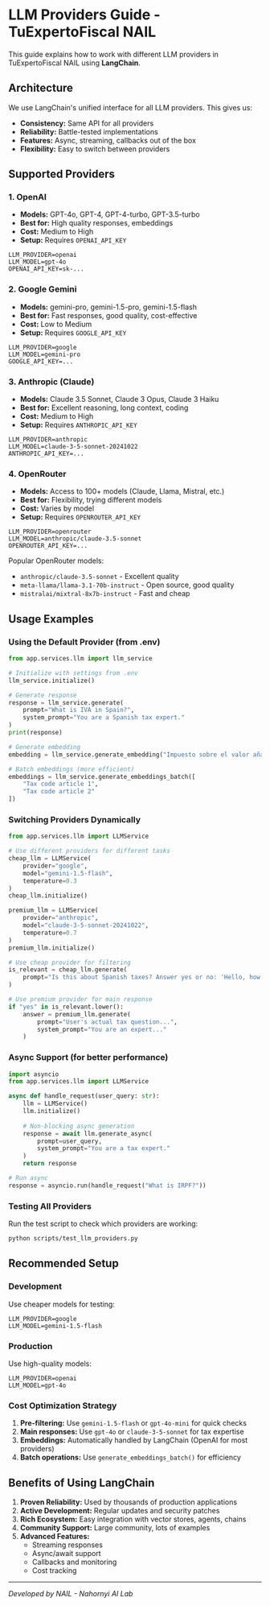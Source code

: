 # LLM Providers Guide - TuExpertoFiscal NAIL

This guide explains how to work with different LLM providers in TuExpertoFiscal NAIL using **LangChain**.

## Architecture

We use LangChain's unified interface for all LLM providers. This gives us:
- **Consistency:** Same API for all providers
- **Reliability:** Battle-tested implementations
- **Features:** Async, streaming, callbacks out of the box
- **Flexibility:** Easy to switch between providers

## Supported Providers

### 1. OpenAI
- **Models:** GPT-4o, GPT-4, GPT-4-turbo, GPT-3.5-turbo
- **Best for:** High quality responses, embeddings
- **Cost:** Medium to High
- **Setup:** Requires `OPENAI_API_KEY`

```env
LLM_PROVIDER=openai
LLM_MODEL=gpt-4o
OPENAI_API_KEY=sk-...
```

### 2. Google Gemini
- **Models:** gemini-pro, gemini-1.5-pro, gemini-1.5-flash
- **Best for:** Fast responses, good quality, cost-effective
- **Cost:** Low to Medium
- **Setup:** Requires `GOOGLE_API_KEY`

```env
LLM_PROVIDER=google
LLM_MODEL=gemini-pro
GOOGLE_API_KEY=...
```

### 3. Anthropic (Claude)
- **Models:** Claude 3.5 Sonnet, Claude 3 Opus, Claude 3 Haiku
- **Best for:** Excellent reasoning, long context, coding
- **Cost:** Medium to High
- **Setup:** Requires `ANTHROPIC_API_KEY`

```env
LLM_PROVIDER=anthropic
LLM_MODEL=claude-3-5-sonnet-20241022
ANTHROPIC_API_KEY=...
```

### 4. OpenRouter
- **Models:** Access to 100+ models (Claude, Llama, Mistral, etc.)
- **Best for:** Flexibility, trying different models
- **Cost:** Varies by model
- **Setup:** Requires `OPENROUTER_API_KEY`

```env
LLM_PROVIDER=openrouter
LLM_MODEL=anthropic/claude-3.5-sonnet
OPENROUTER_API_KEY=...
```

Popular OpenRouter models:
- `anthropic/claude-3.5-sonnet` - Excellent quality
- `meta-llama/llama-3.1-70b-instruct` - Open source, good quality
- `mistralai/mixtral-8x7b-instruct` - Fast and cheap

## Usage Examples

### Using the Default Provider (from .env)

```python
from app.services.llm import llm_service

# Initialize with settings from .env
llm_service.initialize()

# Generate response
response = llm_service.generate(
    prompt="What is IVA in Spain?",
    system_prompt="You are a Spanish tax expert."
)
print(response)

# Generate embedding
embedding = llm_service.generate_embedding("Impuesto sobre el valor añadido")

# Batch embeddings (more efficient)
embeddings = llm_service.generate_embeddings_batch([
    "Tax code article 1",
    "Tax code article 2"
])
```

### Switching Providers Dynamically

```python
from app.services.llm import LLMService

# Use different providers for different tasks
cheap_llm = LLMService(
    provider="google",
    model="gemini-1.5-flash",
    temperature=0.3
)
cheap_llm.initialize()

premium_llm = LLMService(
    provider="anthropic",
    model="claude-3-5-sonnet-20241022",
    temperature=0.7
)
premium_llm.initialize()

# Use cheap provider for filtering
is_relevant = cheap_llm.generate(
    prompt="Is this about Spanish taxes? Answer yes or no: 'Hello, how are you?'"
)

# Use premium provider for main response
if "yes" in is_relevant.lower():
    answer = premium_llm.generate(
        prompt="User's actual tax question...",
        system_prompt="You are an expert..."
    )
```

### Async Support (for better performance)

```python
import asyncio
from app.services.llm import LLMService

async def handle_request(user_query: str):
    llm = LLMService()
    llm.initialize()
    
    # Non-blocking async generation
    response = await llm.generate_async(
        prompt=user_query,
        system_prompt="You are a tax expert."
    )
    return response

# Run async
response = asyncio.run(handle_request("What is IRPF?"))
```

### Testing All Providers

Run the test script to check which providers are working:

```bash
python scripts/test_llm_providers.py
```

## Recommended Setup

### Development
Use cheaper models for testing:
```env
LLM_PROVIDER=google
LLM_MODEL=gemini-1.5-flash
```

### Production
Use high-quality models:
```env
LLM_PROVIDER=openai
LLM_MODEL=gpt-4o
```

### Cost Optimization Strategy

1. **Pre-filtering:** Use `gemini-1.5-flash` or `gpt-4o-mini` for quick checks
2. **Main responses:** Use `gpt-4o` or `claude-3-5-sonnet` for tax expertise
3. **Embeddings:** Automatically handled by LangChain (OpenAI for most providers)
4. **Batch operations:** Use `generate_embeddings_batch()` for efficiency

## Benefits of Using LangChain

1. **Proven Reliability:** Used by thousands of production applications
2. **Active Development:** Regular updates and security patches
3. **Rich Ecosystem:** Easy integration with vector stores, agents, chains
4. **Community Support:** Large community, lots of examples
5. **Advanced Features:** 
   - Streaming responses
   - Async/await support
   - Callbacks and monitoring
   - Cost tracking

---

*Developed by NAIL - Nahornyi AI Lab*
